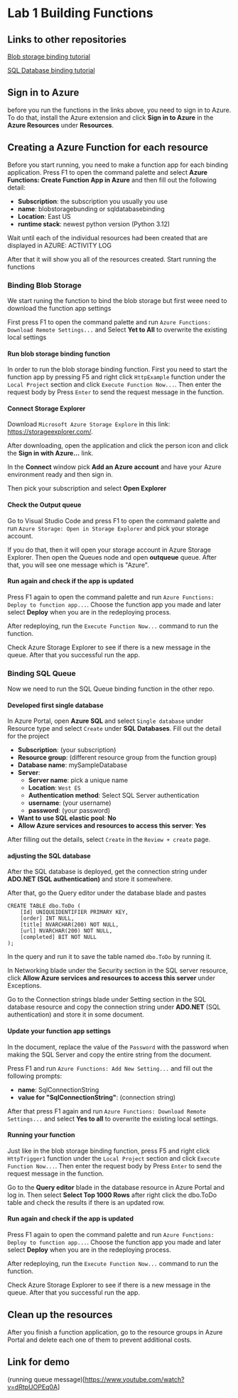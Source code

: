 # Lab 1 Building Functions

## Links to other repositories 

[Blob storage binding tutorial](https://github.com/mo10serek/Blob-Storage-Binding-Tutorial)

[SQL Database binding tutorial](https://github.com/mo10serek/SQL-Database-Binding-Tutorial)

## Sign in to Azure

before you run the functions in the links above, you need to sign in to Azure. To do that, install the Azure extension and click **Sign in to Azure** in the **Azure Resources** under **Resources**.

## Creating a Azure Function for each resource

Before you start running, you need to make a function app for each binding application. Press F1 to open the command palette and select **Azure Functions: Create Function App in Azure** and then fill out the following detail:

- **Subscription**: the subscription you usually you use
- **name**: blobstoragebunding or sqldatabasebinding
- **Location**: East US
- **runtime stack**: newest python version (Python 3.12)

Wait until each of the individual resources had been created that are displayed in AZURE: ACTIVITY LOG

After that it will show you all of the resources created. Start running the functions 

### Binding Blob Storage

We start runing the function to bind the blob storage but first weee need to download the function app settings

First press F1 to open the command palette and run `Azure Functions: Download Remote Settings...` and Select **Yet to All** to overwrite the existing local settings

#### Run blob storage binding function

In order to run the blob storage binding function. First you need to start the function app by pressing F5 and right click `HttpExample` function under the `Local Project` section and click `Execute Function Now...`. Then enter the request body by Press `Enter` to send the request message in the function.

#### Connect Storage Explorer

Download `Microsoft Azure Storage Explore` in this link: https://storageexplorer.com/.

After downloading, open the application and click the person icon and click the **Sign in with Azure...** link. 

In the **Connect** window pick **Add an Azure account** and have your Azure environment ready and then sign in. 

Then pick your subscription and select **Open Explorer**

#### Check the Output queue

Go to Visual Studio Code and press F1 to open the command palette and run `Azure Storage: Open in Storage Explorer` and pick your storage account.

If you do that, then it will open your storage account in Azure Storage Explorer. Then open the Queues node and open **outqueue** queue. After that, you will see one message which is "Azure". 

#### Run again and check if the app is updated

Press F1 again to open the command palette and run `Azure Functions: Deploy to function app...`. Choose the function app you made and later select **Deploy** when you are in the redeploying process.

After redeploying, run the `Execute Function Now...` command to run the function.

Check Azure Storage Explorer to see if there is a new message in the queue. After that you successful run the app.

### Binding SQL Queue

Now we need to run the SQL Queue binding function in the other repo.

#### Developed first single database

In Azure Portal, open **Azure SQL** and select `Single database` under Resource type and select `Create` under **SQL Databases**. Fill out the detail for the project

- **Subscription**: (your subscription)
- **Resource group**: (different resource group from the function group)
- **Database name**: mySampleDatabase
- **Server**:
    - **Server name**: pick a unique name
    - **Location**: `West ES`
    - **Authentication method**: Select SQL Server authentication
    - **username**: (your username)
    - **password**: (your password)
- **Want to use SQL elastic pool**: **No**
- **Allow Azure services and resources to access this server**: **Yes**

After filling out the details, select `Create` in the `Review + create` page.

#### adjusting the SQL database

After the SQL database is deployed, get the connection string under **ADO.NET (SQL authentication)** and store it somewhere.

After that, go the Query editor under the database blade and pastes

```
CREATE TABLE dbo.ToDo (
    [Id] UNIQUEIDENTIFIER PRIMARY KEY,
    [order] INT NULL,
    [title] NVARCHAR(200) NOT NULL,
    [url] NVARCHAR(200) NOT NULL,
    [completed] BIT NOT NULL
);
```

In the query and run it to save the table named `dbo.ToDo` by running it.

In Networking blade under the Security section in the SQL server resource, click **Allow Azure services and resources to access this server** under Exceptions.

Go to the Connection strings blade under Setting section in the SQL database resource and copy the connection string under **ADO.NET** (SQL authentication) and store it in some document.

#### Update your function app settings

In the document, replace the value of the `Password` with the password when making the SQL Server and copy the entire string from the document. 

Press F1 and run `Azure Functions: Add New Setting...` and fill out the following prompts: 

- **name**: SqlConnectionString
- **value for "SqlConnectionString"**: (connection string)

After that press F1 again and run `Azure Functions: Download Remote Settings...` and select **Yes to all** to overwrite the existing local settings.

#### Running your function

Just like in the blob storage binding function, press F5 and right click `HttpTrigger1` function under the `Local Project` section and click `Execute Function Now...`. Then enter the request body by Press `Enter` to send the request message in the function.

Go to the **Query editor** blade in the database resource in Azure Portal and log in. Then select **Select Top 1000 Rows** after right click the dbo.ToDo table and check the results if there is an updated row. 

#### Run again and check if the app is updated

Press F1 again to open the command palette and run `Azure Functions: Deploy to function app...`. Choose the function app you made and later select **Deploy** when you are in the redeploying process.

After redeploying, run the `Execute Function Now...` command to run the function.

Check Azure Storage Explorer to see if there is a new message in the queue. After that you successful run the app.

## Clean up the resources

After you finish a function application, go to the resource groups in Azure Portal and delete each one of them to prevent additional costs.

## Link for demo

(running queue message)[https://www.youtube.com/watch?v=dRtpUOPEq0A]

